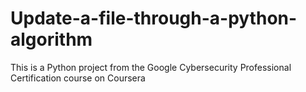 # Update-a-file-through-a-python-algorithm
This is a Python project from the Google Cybersecurity Professional Certification course on Coursera
